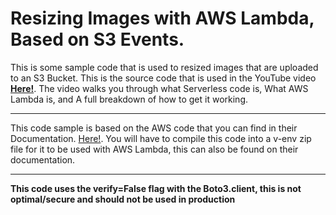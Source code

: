 # Resizing Images with AWS Lambda, Based on S3 Events.
This is some sample code that is used to resized images that are uploaded to an S3 Bucket. This is the source code that is used in the YouTube video [**Here!**](https://youtu.be/lZyg0hdKXio). The video walks you through what Serverless code is, What AWS Lambda is, and A full breakdown of how to get it working.

---

This code sample is based on the AWS code that you can find in their Documentation. [Here!](https://docs.aws.amazon.com/lambda/latest/dg/with-s3-example-deployment-pkg.html). You will have to compile this code into a v-env zip file for it to be used with AWS Lambda, this can also be found on their documentation.

---

**This code uses the verify=False flag with the Boto3.client, this is not optimal/secure and should not be used in production**
